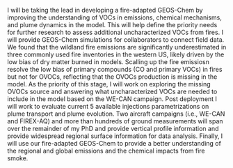 I will be taking the lead in developing a fire-adapted GEOS-Chem by improving the understanding of VOCs in emissions, chemical mechanisms, and plume dynamics in the model. This will help define the priority needs for further research to assess additional uncharacterized VOCs from fires. I will provide GEOS-Chem simulations for collaborators to connect field data. We found that the wildland fire emissions are significantly underestimated in three commonly used fire inventories in the western US, likely driven by the low bias of dry matter burned in models. Scalling up the fire emissiosn resolve the low bias of primary compounds (CO and primary VOCs) in fires but not for OVOCs, reflecting that the OVOCs production is missing in the model. As the priority of this stage, I will work on exploring the missing OVOCs source and answering what uncharacterized VOCs are needed to include in the model based on the WE-CAN campaign. Post deployment I will work to evaluate current 5 available injections parametrizations on plume transport and plume evolution. Two aircraft campaigns (i.e., WE-CAN and FIREX-AQ) and more than hundreds of ground measurements will span over the remainder of my PhD and provide vertical profile information and provide widespread regional surface information for data analysis. Finally, I will use our fire-adapted GEOS-Chem to provide a better understanding of the regional and global emissions and the chemical impacts from fire smoke.

